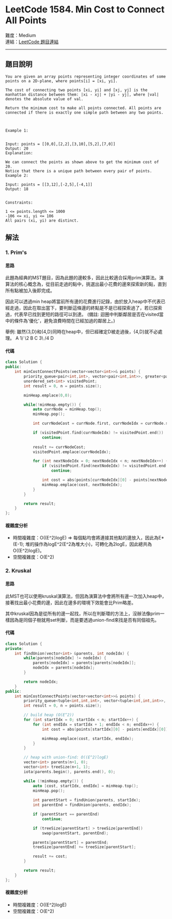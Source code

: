 # LeetCode 1584. Min Cost to Connect All Points

難度：Medium  
連結：[LeetCode 題目連結](https://leetcode.com/problems/min-cost-to-connect-all-points/description/)

---

## 題目說明
    
    You are given an array points representing integer coordinates of some points on a 2D-plane, where points[i] = [xi, yi].

    The cost of connecting two points [xi, yi] and [xj, yj] is the manhattan distance between them: |xi - xj| + |yi - yj|, where |val| denotes the absolute value of val.

    Return the minimum cost to make all points connected. All points are connected if there is exactly one simple path between any two points.

    

    Example 1:


    Input: points = [[0,0],[2,2],[3,10],[5,2],[7,0]]
    Output: 20
    Explanation: 

    We can connect the points as shown above to get the minimum cost of 20.
    Notice that there is a unique path between every pair of points.
    Example 2:

    Input: points = [[3,12],[-2,5],[-4,1]]
    Output: 18
    

    Constraints:

    1 <= points.length <= 1000
    -106 <= xi, yi <= 106
    All pairs (xi, yi) are distinct.

## 解法
### 1. Prim's
#### 思路

此題為經典的MST題目，因為此題的邊較多，因此比較適合採用prim演算法。演算法的核心概念為，從目前走過的點中，挑選出最小花費的邊來探索新的點，直到所有點被加入後即完成。

因此可以透過min heap將當前所有邊的花費進行記錄，由於放入heap中不代表已經走過，因此在取出當下，要判斷這條邊的終點是不是已經探索過了，若已探索過，代表早已找到更短的路徑可以到達。
(備註: 迴圈中判斷鄰居是否在visited當中的條件為'優化'，避免浪費時間在已經加過的鄰居上。)

舉例: 雖然{3,D}和{4,D}同時在heap中，但已經確定D被走過後，{4,D}就不必處理。
    A
  1/ \2
  B   C
  3\ /4
    D
#### 代碼
```c++
class Solution {
public:
    int minCostConnectPoints(vector<vector<int>>& points) {
        priority_queue<pair<int,int>, vector<pair<int,int>>, greater<pair<int,int>>> minHeap;   // {cost, nodeIdx}
        unordered_set<int> visitedPoint;
        int result = 0, n = points.size();

        minHeap.emplace(0,0);

        while(!minHeap.empty()) {
            auto currNode = minHeap.top();
            minHeap.pop();

            int currNodeCost = currNode.first, currNodeIdx = currNode.second;

            if (visitedPoint.find(currNodeIdx) != visitedPoint.end())
                continue;
            
            result += currNodeCost;
            visitedPoint.emplace(currNodeIdx);

            for (int nextNodeIdx = 0; nextNodeIdx < n; nextNodeIdx++) {
                if (visitedPoint.find(nextNodeIdx) != visitedPoint.end())
                    continue;

                int cost = abs(points[currNodeIdx][0] - points[nextNodeIdx][0]) + abs(points[currNodeIdx][1] - points[nextNodeIdx][1]);
                minHeap.emplace(cost, nextNodeIdx);
            }
        }

        return result;
    }
};
```

#### 複雜度分析

- 時間複雜度：O((E^2)logE) => 每個點均會將連接其他點的邊放入，因此為E*(E-1); 堆的操作為logE^2(E^2為堆大小)，可轉化為2logE，因此總共為O((E^2)logE)。
- 空間複雜度：O(E^2)

### 2. Kruskal
#### 思路

此MST也可以使用kruskal演算法，但因為演算法中會將所有邊一次加入heap中，接著找出最小花費的邊，因此在邊多的環境下效能會比Prim略差。

其中kruskal因為是從所有的邊一起找，所以在判斷環的方法上，沒辦法像prim一樣因為是同個子樹就用set判斷，而是要透過union-find來找是否有同個祖先。

#### 代碼
```c++
class Solution {
private:
    int findUnion(vector<int> &parents, int nodeIdx) {
        while(parents[nodeIdx] != nodeIdx) {
            parents[nodeIdx] = parents[parents[nodeIdx]];
            nodeIdx = parents[nodeIdx];
        }

        return nodeIdx;
    }
public:
    int minCostConnectPoints(vector<vector<int>>& points) {
        priority_queue<tuple<int,int,int>, vector<tuple<int,int,int>>, greater<tuple<int,int,int>>> minHeap;
        int result = 0, n = points.size();

        // build heap (O(E^2))
        for (int startIdx = 0; startIdx < n; startIdx++) {
            for (int endIdx = startIdx + 1; endIdx < n; endIdx++) {
                int cost = abs(points[startIdx][0] - points[endIdx][0]) + abs(points[startIdx][1] - points[endIdx][1]);

                minHeap.emplace(cost, startIdx, endIdx);
            }
        }

        // heap with union-find: O((E^2)logE)
        vector<int> parents(n+1, 0);
        vector<int> treeSize(n+1, 1);
        iota(parents.begin(), parents.end(), 0);

        while (!minHeap.empty()) {
            auto [cost, startIdx, endIdx] = minHeap.top();
            minHeap.pop();
            
            int parentStart = findUnion(parents, startIdx);
            int parentEnd = findUnion(parents, endIdx);

            if (parentStart == parentEnd)
                continue;

            if (treeSize[parentStart] > treeSize[parentEnd])
                swap(parentStart, parentEnd);

            parents[parentStart] = parentEnd;
            treeSize[parentEnd] += treeSize[parentStart];

            result += cost;
        }

        return result;
    }
};
```

#### 複雜度分析

- 時間複雜度：O((E^2)logE)
- 空間複雜度：O(E^2)
